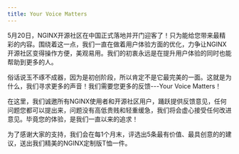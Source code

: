 ```yaml
---
title: Your Voice Matters
---
```


5月20日，NGINX开源社区在中国正式落地并开门迎客了！只为能给您带来最精彩的内容。围绕着这一点，我们一直在做着用户体验方面的优化，力争让NGINX开源社区变得操作方便，美观易用。我们的初衷永远是在提升用户体验的同时也能帮助到更多的人。

俗话说玉不琢不成器，因为是初创阶段，所以肯定不是它最完美的一面。这就是为什么，我们寻求更多的声音！我们需要您更多的反馈---Your Voice Matters！

在这里，我们诚邀所有NGINX使用者和开源社区用户，踊跃提供反馈意见，任何问题您都可以提出来，问题没有高低贵贱和轻重缓急，我们将会虚心接受任何改进意见。毕竟您的体验，是我们一直以来的追求！

为了感谢大家的支持，我们会在每1个月末，评选出5条最有价值、最具创意的的建议，送出我们精美的NGINX定制版T恤一件。

